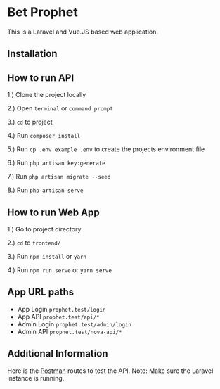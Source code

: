 # Bet Prophet

This is a Laravel and Vue.JS based web application.

## Installation

## How to run API

1.) Clone the project locally

2.) Open `terminal` or `command prompt`

3.) `cd` to project

4.) Run `composer install`

5.) Run `cp .env.example .env` to create the projects environment file

6.) Run `php artisan key:generate`

7.) Run `php artisan migrate --seed`

8.) Run `php artisan serve`


## How to run Web App

1.) Go to project directory

2.) `cd` to `frontend/`

3.) Run `npm install` or `yarn`

4.) Run `npm run serve` or `yarn serve`

## App URL paths

- App Login `prophet.test/login`
- App API `prophet.test/api/*`
- Admin Login `prophet.test/admin/login`
- Admin API `prophet.test/nova-api/*`

## Additional Information

Here is the [Postman](https://www.getpostman.com/collections/9d43ee6cdba7ee7064c0) routes to test the API.
Note: Make sure the Laravel instance is running.
